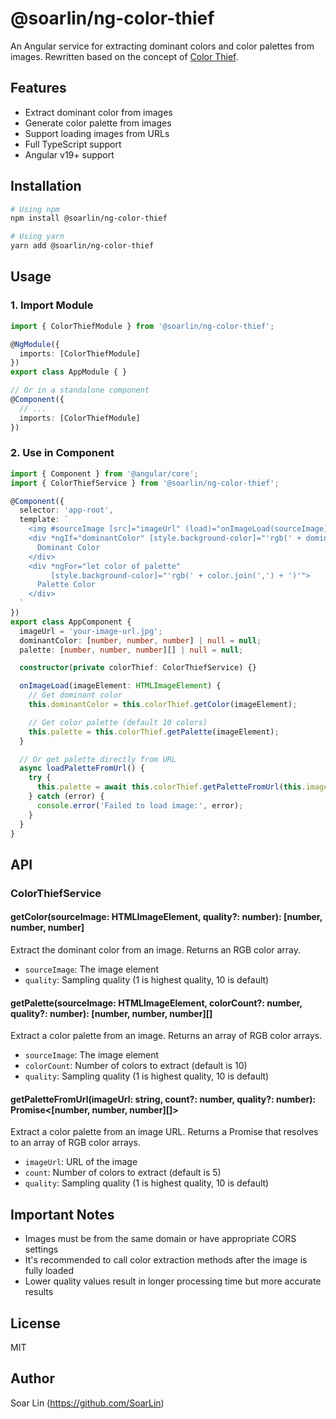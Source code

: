 # @soarlin/ng-color-thief

An Angular service for extracting dominant colors and color palettes from images. Rewritten based on the concept of [Color Thief](http://lokeshdhakar.com/projects/color-thief/).

## Features

- Extract dominant color from images
- Generate color palette from images
- Support loading images from URLs
- Full TypeScript support
- Angular v19+ support

## Installation

```bash
# Using npm
npm install @soarlin/ng-color-thief

# Using yarn
yarn add @soarlin/ng-color-thief
```

## Usage

### 1. Import Module

```typescript
import { ColorThiefModule } from '@soarlin/ng-color-thief';

@NgModule({
  imports: [ColorThiefModule]
})
export class AppModule { }

// Or in a standalone component
@Component({
  // ...
  imports: [ColorThiefModule]
})
```

### 2. Use in Component

```typescript
import { Component } from '@angular/core';
import { ColorThiefService } from '@soarlin/ng-color-thief';

@Component({
  selector: 'app-root',
  template: `
    <img #sourceImage [src]="imageUrl" (load)="onImageLoad(sourceImage)">
    <div *ngIf="dominantColor" [style.background-color]="'rgb(' + dominantColor.join(',') + ')'">
      Dominant Color
    </div>
    <div *ngFor="let color of palette"
         [style.background-color]="'rgb(' + color.join(',') + ')'">
      Palette Color
    </div>
  `
})
export class AppComponent {
  imageUrl = 'your-image-url.jpg';
  dominantColor: [number, number, number] | null = null;
  palette: [number, number, number][] | null = null;

  constructor(private colorThief: ColorThiefService) {}

  onImageLoad(imageElement: HTMLImageElement) {
    // Get dominant color
    this.dominantColor = this.colorThief.getColor(imageElement);

    // Get color palette (default 10 colors)
    this.palette = this.colorThief.getPalette(imageElement);
  }

  // Or get palette directly from URL
  async loadPaletteFromUrl() {
    try {
      this.palette = await this.colorThief.getPaletteFromUrl(this.imageUrl);
    } catch (error) {
      console.error('Failed to load image:', error);
    }
  }
}
```

## API

### ColorThiefService

#### getColor(sourceImage: HTMLImageElement, quality?: number): [number, number, number]

Extract the dominant color from an image. Returns an RGB color array.

- `sourceImage`: The image element
- `quality`: Sampling quality (1 is highest quality, 10 is default)

#### getPalette(sourceImage: HTMLImageElement, colorCount?: number, quality?: number): [number, number, number][]

Extract a color palette from an image. Returns an array of RGB color arrays.

- `sourceImage`: The image element
- `colorCount`: Number of colors to extract (default is 10)
- `quality`: Sampling quality (1 is highest quality, 10 is default)

#### getPaletteFromUrl(imageUrl: string, count?: number, quality?: number): Promise<[number, number, number][]>

Extract a color palette from an image URL. Returns a Promise that resolves to an array of RGB color arrays.

- `imageUrl`: URL of the image
- `count`: Number of colors to extract (default is 5)
- `quality`: Sampling quality (1 is highest quality, 10 is default)

## Important Notes

- Images must be from the same domain or have appropriate CORS settings
- It's recommended to call color extraction methods after the image is fully loaded
- Lower quality values result in longer processing time but more accurate results

## License

MIT

## Author

Soar Lin (https://github.com/SoarLin)
